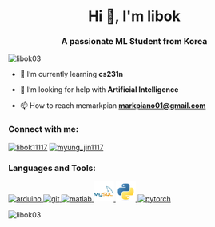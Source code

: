 <h1 align="center">Hi 👋, I'm libok</h1>
<h3 align="center">A passionate ML Student from Korea</h3>

<p align="left"> <img src="https://komarev.com/ghpvc/?username=libok03&label=Profile%20views&color=0e75b6&style=flat" alt="libok03" /> </p>

- 🌱 I’m currently learning **cs231n**

- 🤝 I’m looking for help with **Artificial Intelligence**

- 📫 How to reach memarkpian **markpiano01@gmail.com**

<h3 align="left">Connect with me:</h3>
<p align="left">
<a href="https://kaggle.com/libok11117" target="blank"><img align="center" src="https://raw.githubusercontent.com/rahuldkjain/github-profile-readme-generator/master/src/images/icons/Social/kaggle.svg" alt="libok11117" height="30" width="40" /></a>
<a href="https://instagram.com/myung_jin1117" target="blank"><img align="center" src="https://raw.githubusercontent.com/rahuldkjain/github-profile-readme-generator/master/src/images/icons/Social/instagram.svg" alt="myung_jin1117" height="30" width="40" /></a>
</p>

<h3 align="left">Languages and Tools:</h3>
<p align="left"> <a href="https://www.arduino.cc/" target="_blank" rel="noreferrer"> <img src="https://cdn.worldvectorlogo.com/logos/arduino-1.svg" alt="arduino" width="40" height="40"/> </a> <a href="https://git-scm.com/" target="_blank" rel="noreferrer"> <img src="https://www.vectorlogo.zone/logos/git-scm/git-scm-icon.svg" alt="git" width="40" height="40"/> </a> <a href="https://www.mathworks.com/" target="_blank" rel="noreferrer"> <img src="https://upload.wikimedia.org/wikipedia/commons/2/21/Matlab_Logo.png" alt="matlab" width="40" height="40"/> </a> <a href="https://www.mysql.com/" target="_blank" rel="noreferrer"> <img src="https://raw.githubusercontent.com/devicons/devicon/master/icons/mysql/mysql-original-wordmark.svg" alt="mysql" width="40" height="40"/> </a> <a href="https://www.python.org" target="_blank" rel="noreferrer"> <img src="https://raw.githubusercontent.com/devicons/devicon/master/icons/python/python-original.svg" alt="python" width="40" height="40"/> </a> <a href="https://pytorch.org/" target="_blank" rel="noreferrer"> <img src="https://www.vectorlogo.zone/logos/pytorch/pytorch-icon.svg" alt="pytorch" width="40" height="40"/> </a> </p>

<p><img align="center" src="https://github-readme-stats.vercel.app/api/top-langs?username=libok03&show_icons=true&locale=en&layout=compact" alt="libok03" /></p>
